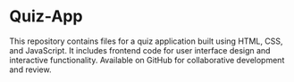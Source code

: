 # Quiz-App
This repository contains files for a quiz application built using HTML, CSS, and JavaScript. It includes frontend code for user interface design and interactive functionality. Available on GitHub for collaborative development and review.
